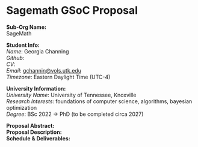 # Sagemath GSoC Proposal

**Sub-Org Name:** <br>
SageMath <br>

**Student Info:** <br>
*Name*: Georgia Channing <br>
*Github*:  <br>
*CV*:  <br>
*Email*: gchannin@vols.utk.edu <br>
*Timezone*: Eastern Daylight Time (UTC-4) <br>

**University Information:** <br>
*University Name*: University of Tennessee, Knoxville <br>
*Research Interests*: foundations of computer science, algorithms, bayesian optimization <br>
*Degree*: BSc 2022 -> PhD (to be completed circa 2027) <br>

**Proposal Abstract:** <br>
**Proposal Description:** <br>
**Schedule & Deliverables:** <br>


